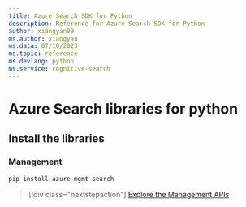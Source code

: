 ```yaml
---
title: Azure Search SDK for Python
description: Reference for Azure Search SDK for Python
author: xiangyan99
ms.author: xiangyan
ms.data: 07/10/2023
ms.topic: reference
ms.devlang: python
ms.service: cognitive-search
---
```

# Azure Search libraries for python

## Install the libraries


### Management

```bash
pip install azure-mgmt-search
```
> [!div class="nextstepaction"]
> [Explore the Management APIs](/python/api/overview/azure/search/management)